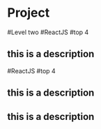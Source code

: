 # Project
#Level two
#ReactJS
#top 4
## this is a description
#ReactJS
#top 4
## this is a description

## this is a description
